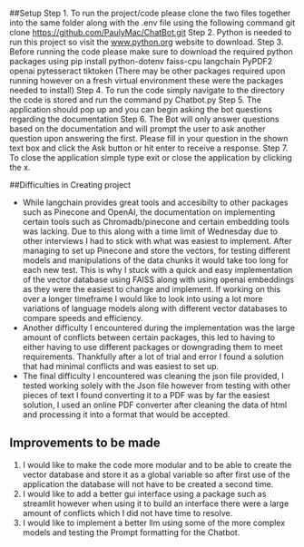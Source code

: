 ##Setup
Step 1. To run the project/code please clone the two files together into the same folder along with the .env file using the following command git clone https://github.com/PaulyMac/ChatBot.git
Step 2. Python is needed to run this project so visit the www.python.org website to download.
Step 3. Before running the code please make sure to download the required python packages using pip install python-dotenv faiss-cpu langchain PyPDF2 openai pytesseract tiktoken (There may be other packages required upon running however on a fresh virtual environment these were the packages needed to install)
Step 4. To run the code simply navigate to the directory the code is stored and run the command py Chatbot.py
Step 5. The application should pop up and you can begin asking the bot questions regarding the documentation
Step 6. The Bot will only answer questions based on the documentation and will prompt the user to ask another question upon answering the first. Please fill in your question in the shown text box and click the Ask button or hit enter to receive a response.
Step 7. To close the application simple type exit or close the application by clicking the x.

##Difficulties in Creating project
- While langchain provides great tools and accesibilty to other packages such as Pinecone and OpenAI, the documentation on implementing certain tools such as Chromadb/pinecone and certain embedding tools was lacking. Due to this along with a time limit of Wednesday due to other interviews I had to stick with what was easiest to implement. After managing to set up Pinecone and store the vectors, for testing different models and manipulations of the data chunks it would take too long for each new test. This is why I stuck with a quick and easy implementation of the vector database using FAISS along with using openai embeddings as they were the easiest to change and implement. If working on this over a longer timeframe I would like to look into using a lot more variations of language models along with different vector databases to compare speeds and efficiency.
- Another difficulty I encountered during the implementation was the large amount of conflicts between certain packages, this led to having to either having to use different packages or downgrading them to meet requirements. Thankfully after a lot of trial and error I found a solution that had minimal conflicts and was easiest to set up.
- The final difficulty I encountered was cleaning the json file provided, I tested working solely with the Json file however from testing with other pieces of text I found converting it to a PDF was by far the easiest solution, I used an online PDF converter after cleaning the data of html and processing it into a format that would be accepted.

## Improvements to be made

1. I would like to make the code more modular and to be able to create the vector database and store it as a global variable so after first use of the application the database will not have to be created a second time.
2. I would like to add a better gui interface using a package such as streamlit however when using it to build an interface there were a large amount of conflicts which I did not have time to resolve.
3. I would like to implement a better llm using some of the more complex models and testing the Prompt formatting for the Chatbot.
